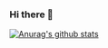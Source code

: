 ### Hi there 👋

[![Anurag's github stats](https://github-readme-stats.vercel.app/api?username=vuquyet8080)](https://github.com/anuraghazra/github-readme-stats)



